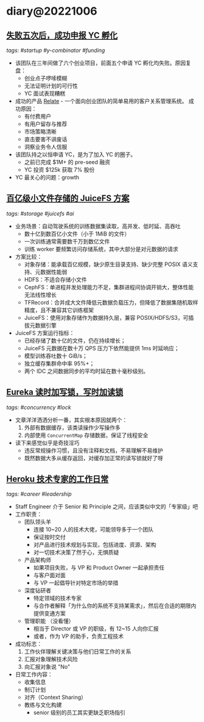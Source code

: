 # diary@20221006

## [失败五次后，成功申报 YC 孵化](https://www.relate.so/blog/six-applications-y-combinator/)
_tags: #startup #y-combinator #funding_

- 该团队在三年间做了六个创业项目，前面五个申请 YC 孵化均失败。原因复盘：
  - 创业点子啰嗦模糊
  - 无法证明计划的可行性
  - YC 面试表现糟糕
- 成功的产品 [Relate](https://www.relate.so/) -
    一个面向创业团队的简单易用的客户关系管理系统。
    成功原因：
  - 有付费用户
  - 有用户留存与推荐
  - 市场策略清晰
  - 直击要害不讲废话
  - 洞察业务令人信服
- 该团队持之以恒申请 YC，是为了加入 YC 的圈子。
  - 之前已完成 $1M+ 的 pre-seed 融资
  - YC 投资 $125k 获取 7% 股份
- YC 最关心的问题：growth

## [百亿级小文件存储的 JuiceFS 方案](https://www.cnblogs.com/JuiceData/p/15499076.html)
_tags: #storage #juicefs #ai_

- 业务场景：自动驾驶系统的训练数据集读取，高并发、低时延、高吞吐
  - 数十亿到数百亿小文件（小于 1MiB 的文件）
  - 一次训练通常需要数千万到数亿文件
  - 训练 worker 要频繁访问存储系统，其中大部分是对元数据的请求
- 方案比较：
  - 对象存储：能承载百亿规模，缺少原生目录支持、缺少完整 POSIX 语义支持、元数据性能弱
  - HDFS：不适合存储小文件
  - CephFS：单进程并发处理能力不足，集群进程间协调开销大，整体性能无法线性增长
  - TFRecord：合并成大文件降低元数据负载压力，但降低了数据集随机取样精度，且不兼容其它训练框架
  - JuiceFS：使用对象存储作为数据持久层，兼容 POSIX/HDFS/S3，可插拔元数据引擎
- JuiceFS 方案运行指标：
  - 已经存储了数十亿的文件，仍在持续增长；
  - JuiceFS 元数据在数十万 QPS 压力下依然能提供 1ms 时延响应；
  - 模型训练吞吐数十 GiB/s；
  - 独立缓存集群命中率 95%+；
  - 两个 IDC 之间数据同步的平均时延在数十毫秒级别。



## [Eureka 读时加写锁，写时加读锁](https://www.cnblogs.com/zzyang/p/16692678.html)
_tags: #concurrency #lock_

- 文章洋洋洒洒分析一番，其实根本原因就两个：
   1. 外部有数据缓存，该类读操作少写操作多
   2. 内部使用 `ConcurrentMap` 存储数据，保证了线程安全
- 读下来感觉似乎是奇技淫巧
  - 违反常规操作习惯，且没有注释和文档，不易理解不易维护
  - 既然数据大多从缓存返回，对缓存加正常的读写锁就好了呀

## [Heroku 技术专家的工作日常](https://amyunger.com/blog/2020/09/10/staff-engineer-at-heroku.html)
_tags: #career #leadership_

- Staff Engineer 介于 Senior 和 Principle 之间，应该类似中文的「专家级」吧
- 工作职责：
  - 团队领头羊
    - 连接 10~20 人的技术大佬，可能领导多于一个团队
    - 保证按时交付
    - 对产品进行技术规划与实现，包括进度、资源、架构
    - 对一切技术决策了然于心，无惧质疑
  - 产品架构师
    - 如果项目失败，与 VP 和 Product Owner 一起承担责任
    - 与客户面对面
    - 与 VP 一起倡导针对特定市场的举措
  - 深度钻研者
    - 特定领域的技术专家
    - 与合作者解释「为什么你的系统不支持某需求」，然后在合适的期限内提供变通方案
  - 管理职能 （没看懂）
    - 相当于 Director 或 VP 的职级，有 12~15 人向你汇报
    - 或者，作为 VP 的助手，负责工程技术
- 成功标志：
  1. 工作伙伴理解关键决策与他们日常工作的关系
  2. 汇报对象理解技术风险
  3. 向汇报对象说 "No"
- 日常工作内容：
  - 收集信息
  - 制订计划
  - 对齐（Context Sharing）
  - 教练与文化构建
    - senior 级别的员工其实更缺乏职场指引

